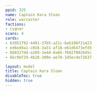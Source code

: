 ```yaml
---
ppid: 325
name: Captain Kara Sloan
role: warcaster
factions:
- cygnar
scans: 4
cards:
- 63951792-4491-37b5-a21c-6ab106f21423
- ed6e49a1-c016-3a31-af18-eb1d6473efd5
- 868327dd-a289-3e4d-8a66-f602f092645c
- 6bc9bf29-4b28-300e-ae78-1d5ec4e72637

layout: model
title: Captain Kara Sloan
disableToc: true
hidden: true
---
```

